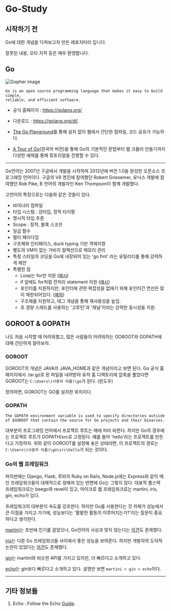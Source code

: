 # Go-Study

## 시작하기 전
Go에 대한 개념을 다져보고자 만든 레포지터리 입니다.

잘못된 내용, 오타 지적 등은 매우 환영합니다.

## Go
![Gopher image](https://sdtimes.com/wp-content/uploads/2014/12/1212.sdt-github.jpg)

```
Go is an open source programming language that makes it easy to build simple,
reliable, and efficient software.
```
- 공식 홈페이지 : https://golang.org/

- 다운로드 : https://golang.org/dl/

- [The Go Playground](https://play.golang.org/)를 통해 설치 없이 웹에서 간단한 컴파일, 코드 공유가 가능하다.

- [A Tour of Go](https://go-tour-kr.appspot.com/#1)(한국어 버전)을 통해 Go의 기본적인 문법부터 웹 크롤러 만들기까지 다양한 예제를 통해 튜토리얼을 진행할 수 있다.

---

Go언어는 2007년 구글에서 개발을 시작하여 2012년에 버전 1.0을 완성한 오픈소스 프로그래밍 언어이다. 구글의 V8 엔진에 참여했던 Robert Griesemer, 유닉스 개발에 참여했던 Rob Pike, B 언어의 개발자인 Ken Thompson이 함께 개발했다.

고언어의 특징으로는 다음와 같은 것들이 있다.

- 바이너리 컴파일
- 타입 시스템 : 강타입, 정적 타이핑
- 명시적 타입 추론
- Scope : 정적, 블록 스코프
- 일급 함수
- 멀티 페러다임
- 구조체와 인터페이스, duck typing 기반 객체지향
- 별도의 VM이 없는 가비지 컬렉션으로 메모리 관리
- 특정 스타일의 코딩을 Go에 내장되어 있는 'go fmt' 라는 유틸리티를 통해 강력하게 제안
- 특별한 점
    - Loop는 for만 지원 ([예시](https://github.com/Tiny-Haru/Go-Study/blob/master/For%20Loop/main.go))
    - if 앞에도 for처럼 전처리 statement 지원 ([예시](https://github.com/Tiny-Haru/Go-Study/blob/master/If%20Statement/main.go))
    - 포인터를 지원하지만, 포인터에 관한 복잡성을 없애기 위해 포인터간 연산은 많이 제한되어있다. ([예외](https://go101.org/article/unsafe.html))
    - 구조체를 지원하고, 태그 개념을 통해 재사용성을 높임.
    - 초 경량 스레드를 사용하는 '고루틴'과 '채널'이라는 강력한 동시성을 지원.

## GOROOT & GOPATH
나도 처음 시작할 때 어려워했고, 많은 사람들이 어려워하는 GOROOT와 GOPATH에 대해 간단하게 알아보자.

### GOROOT
GOROOT의 개념은 JAVA의 JAVA_HOME과 같은 개념이라고 보면 된다. Go 공식 홈페이지에서 .tar.gz로 된 파일을 내려받아 유저 홈 디렉토리에 압축을 풀었다면 GOROOT는 `C:\Users\(사용자 이름)\go`가 된다. (윈도우)

정의하면, GOROOT는 GO를 설치한 위치이다.

### GOPATH
```
The GOPATH environment variable is used to specify directories outside of $GOROOT that contain the source for Go projects and their binaries.
```

대부분의 프로그래밍 언어에서 프로젝트 루트는 때에 따라 바뀐다. 하지만 Go의 경우에는 프로젝트 루트가 GOPATH/src로 고정된다. 예를 들어 'hello'라는 프로젝트를 만든다고 가정하자. 위와 같이 GOROOT를 설정해 놓은 상태라면, 이 프로젝트의 경로는 `C:\Users\(사용자 이름)\go\src\hello`가 되는 것이다.

### Go의 웹 프레임워크
파이썬에는 Django, Flask, 루비의 Ruby on Rails, Node.js에는 Express와 같이 메인 프레임워크들이 대체적으로 정해져 있는 반면에 Go는 그렇지 않다. 대표적 풀스텍 프레임워크로는 beego와 revel이 있고, 마이크로 웹 프레임워크로는 martini, iris, gin, echo가 있다.

프레임워크의 대부분이 속도를 강조한다. 하지만 Go를 사용한다는 것 자체가 성능에서 큰 이점을 가지고 가기에, 성능보다는 '활발한 활동이 이루어지는가?'라는 질문이 중요하다고 생각한다.

[martini](https://github.com/go-martini/martini)는 초반에 인기를 끌었으나, Go언어의 사상과 맞지 않는다는 [의견](https://www.reddit.com/r/golang/comments/25oxg0/three_reasons_you_should_not_use_martini/)도 존재했다.

[iris](https://github.com/kataras/iris)는 다른 Go 프레임워크들 사이에서 좋은 성능을 보여준다. 하지만 개발자의 도덕적 논란이 있었다는 [의견](http://www.florinpatan.ro/2016/10/why-you-should-not-use-iris-for-your-go.html)도 존재했다.

[gin](https://github.com/gin-gonic/gin)는 martini와 비슷한 API를 가지고 있지만, 더 빠르다고 소개하고 있다.

[echo](https://github.com/labstack/echo)는 gin보다 빠르다고 소개하고 있다. 설명만 보면 `martini < gin < echo`이다.

---
## 기타 정보들
1. Echo : Follow the Echo [Guide](https://echo.labstack.com/guide).
